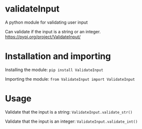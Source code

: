 # validateInput
A python module for validating user input

Can validate if the input is a string or an integer.
https://pypi.org/project/ValidateInput/

# Installation and importing
Installing the module:
`pip install ValidateInput`


Importing the module:
`from ValidateInput import ValidateInput`

# Usage

Validate that the input is a string:
`ValidateInput.validate_str()`

Validate that the input is an integer:
`ValidateInput.validate_int()`

